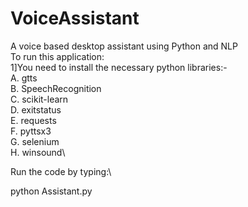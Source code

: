 # VoiceAssistant
A voice based desktop assistant using Python and NLP\
To run this application:\
1]You need to install the necessary python libraries:-\
A. gtts\
B. SpeechRecognition\
C. scikit-learn\
D. exitstatus\
E. requests\
F. pyttsx3\
G. selenium\
H. winsound\

Run the code by typing:\

python Assistant.py
